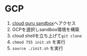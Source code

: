 # GCP
1. [cloud guru sandbox](https://learn.acloud.guru/cloud-playground/cloud-sandboxes)へアクセス
2. GCPを選択しsandbox環境を構築
3. cloud shellを立ち上げて`git clone`
4. `chmod 755 init.sh` を実行
5. `source ./init.sh` を実行